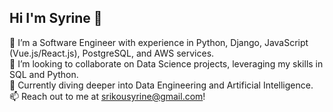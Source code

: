## Hi I'm Syrine 👋

🌱 I’m a Software Engineer with experience in Python, Django, JavaScript (Vue.js/React.js), PostgreSQL, and AWS services.</br>
👀 I’m looking to collaborate on Data Science projects, leveraging my skills in SQL and Python.</br>
💞 Currently diving deeper into Data Engineering and Artificial Intelligence.</br>
📫 Reach out to me at srikousyrine@gmail.com!</br>



